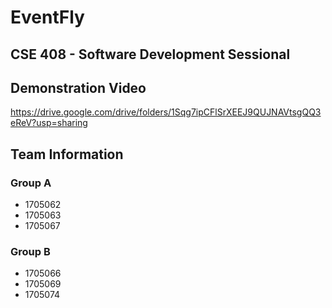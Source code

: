 # EventFly
## CSE 408 - Software Development Sessional

## Demonstration Video
https://drive.google.com/drive/folders/1Sqg7ipCFlSrXEEJ9QUJNAVtsgQQ3eReV?usp=sharing

## Team Information
### Group A
- 1705062
- 1705063
- 1705067

### Group B
- 1705066
- 1705069
- 1705074

